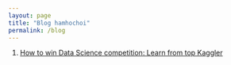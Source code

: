 ```yaml
---
layout: page
title: "Blog hamhochoi"
permalink: /blog
---
```


1. [How to win Data Science competition: Learn from top Kaggler](/_post/26-04-2020-online-course.md)
